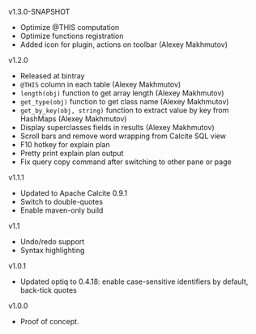 v1.3.0-SNAPSHOT
 * Optimize @THIS computation
 * Optimize functions registration
 * Added icon for plugin, actions on toolbar (Alexey Makhmutov)

v1.2.0
  * Released at bintray
  * `@THIS` column in each table (Alexey Makhmutov)
  * `length(obj)` function to get array length (Alexey Makhmutov)
  * `get_type(obj)` function to get class name (Alexey Makhmutov)
  * `get_by_key(obj, string)` function to extract value by key from HashMaps (Alexey Makhmutov)
  * Display superclasses fields in results (Alexey Makhmutov)
  * Scroll bars and remove word wrapping from Calcite SQL view
  * F10 hotkey for explain plan
  * Pretty print explain plan output
  * Fix query copy command after switching to other pane or page

v1.1.1
  * Updated to Apache Calcite 0.9.1
  * Switch to double-quotes
  * Enable maven-only build

v1.1
  * Undo/redo support
  * Syntax highlighting

v1.0.1
  * Updated optiq to 0.4.18: enable case-sensitive identifiers by default, back-tick quotes

v1.0.0
  * Proof of concept.